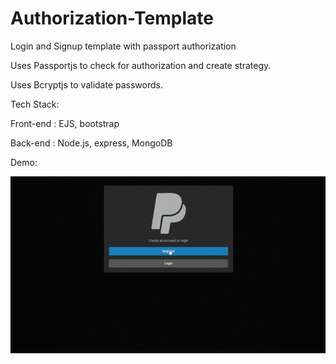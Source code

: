 # Authorization-Template
Login and Signup template with passport authorization

Uses Passportjs to check for authorization and create strategy.

Uses Bcryptjs to validate passwords.

Tech Stack:

Front-end : EJS, bootstrap

Back-end : Node.js, express, MongoDB

Demo:

![Authorization-Template](Demo.gif)


